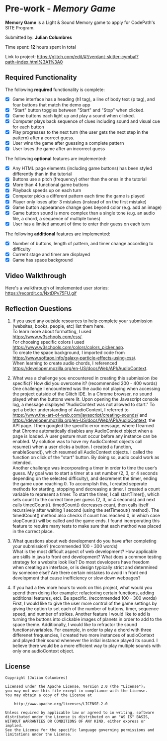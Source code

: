 # Pre-work - *Memory Game*

**Memory Game** is a Light & Sound Memory game to apply for CodePath's SITE Program. 

Submitted by: **Julian Columbres**

Time spent: **12** hours spent in total

Link to project: https://glitch.com/edit/#!/verdant-skitter-cymbal?path=index.html%3A1%3A0

## Required Functionality

The following **required** functionality is complete:

* [x] Game interface has a heading (h1 tag), a line of body text (p tag), and four buttons that match the demo app
* [x] "Start" button toggles between "Start" and "Stop" when clicked. 
* [x] Game buttons each light up and play a sound when clicked. 
* [x] Computer plays back sequence of clues including sound and visual cue for each button
* [x] Play progresses to the next turn (the user gets the next step in the pattern) after a correct guess. 
* [x] User wins the game after guessing a complete pattern
* [x] User loses the game after an incorrect guess

The following **optional** features are implemented:

* [x] Any HTML page elements (including game buttons) has been styled differently than in the tutorial
* [x] Buttons use a pitch (frequency) other than the ones in the tutorial
* [x] More than 4 functional game buttons
* [x] Playback speeds up on each turn
* [x] Computer picks a different pattern each time the game is played
* [x] Player only loses after 3 mistakes (instead of on the first mistake)
* [x] Game button appearance change goes beyond color (e.g. add an image)
* [x] Game button sound is more complex than a single tone (e.g. an audio file, a chord, a sequence of multiple tones)
* [x] User has a limited amount of time to enter their guess on each turn

The following **additional** features are implemented:

* [x] Number of buttons, length of pattern, and timer change according to difficulty
* [x] Current stage and timer are displayed 
* [x] Game has space background

## Video Walkthrough

Here's a walkthrough of implemented user stories:
https://recordit.co/NxtDPv75FU.gif


## Reflection Questions
1. If you used any outside resources to help complete your submission (websites, books, people, etc) list them here. <br>
To learn more about formatting, I used https://www.w3schools.com/css/. <br>
For choosing specific colors I used https://www.w3schools.com/colors/colors_picker.asp. <br>
To create the space background, I imported code from https://www.softaox.info/galaxy-particle-effects-using-css/. <br>
When learning to create audio chords, I referenced https://developer.mozilla.org/en-US/docs/Web/API/AudioContext.

2. What was a challenge you encountered in creating this submission (be specific)? How did you overcome it? (recommended 200 - 400 words) <br>
One challenge I encountered was the audio not playing when accessing the project outside of the Glitch IDE. In a Chrome browser, no sound played when the buttons were lit. Upon opening the Javascript console log, a message displayed "AudioContext was not allowed to start." To get a better understanding of AudioContext, I referred to https://www.the-art-of-web.com/javascript/creating-sounds/ and https://developer.mozilla.org/en-US/docs/Web/API/AudioContext, the API page. I then googled the specific error message, where I learned that Chrome automatically disables any AudioContext object when a page is loaded. A user gesture must occur before any instance can be enabled. My solution was to have my AudioContext objects call resume() when a user clicks a button. I created a function, enableSound(), which resumed all AudioContext objects. I called the function on click of the "start" button. By doing so, audio could work as intended. <br>
Another challenge was incorporating a timer in order to time the user’s guess. My goal was to start a timer at a set number (2, 3, or 4 seconds depending on the selected difficulty), and decrement the timer, ending the game upon reaching 0. To accomplish this, I created seperate methods for starting, stopping and decreasing a timer. I created a count variable to represent a timer. To start the timer, I call startTimer(), which sets count to the correct time per guess (2, 3, or 4 seconds) and next calls timedCount(). timedCount() decreases count, then calls itself recursively after waiting 1 second (using the setTimeout() method). The timedCount() method also checks if count has reached 0, in which case stopCount() will be called and the game ends. I found incorporating this feature to require many tests to make sure that each method was placed in the correct place.


3. What questions about web development do you have after completing your submission? (recommended 100 - 300 words) <br>
What is the most difficult aspect of web development? How applicable are skills in java to front end development? What does a common testing strategy for a website look like? Do most developers have freedom when creating an interface, or is design typically strict and determined by someone else? Are there certain mistakes to avoid in front end development that cause inefficiency or slow down webpages?


4. If you had a few more hours to work on this project, what would you spend them doing (for example: refactoring certain functions, adding additional features, etc). Be specific. (recommended 100 - 300 words) <br>
First, I would like to give the user more control of the game settings by giving the option to set each of the number of buttons, timer, sequence speed, and number of strikes. Another feature I would like to add is turning the buttons into clickable images of planets in order to add to the space theme. Additionally, I would like to refractor the sound functions/variables. For example, in order to play a chord with three differenet frequencies, I created two more instances of audioContext and played their sound whenever the initial instance played its sound. I believe there would be a more efficient way to play multiple sounds with only one audioContext object.



## License

    Copyright [Julian Columbres]

    Licensed under the Apache License, Version 2.0 (the "License");
    you may not use this file except in compliance with the License.
    You may obtain a copy of the License at

        http://www.apache.org/licenses/LICENSE-2.0

    Unless required by applicable law or agreed to in writing, software
    distributed under the License is distributed on an "AS IS" BASIS,
    WITHOUT WARRANTIES OR CONDITIONS OF ANY KIND, either express or implied.
    See the License for the specific language governing permissions and
    limitations under the License.

